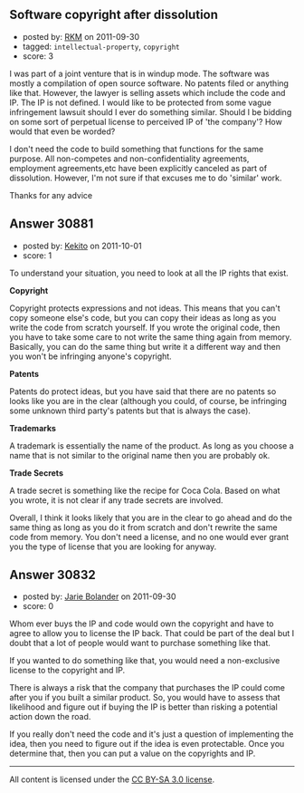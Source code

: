 ## Software copyright after dissolution

- posted by: [RKM](https://stackexchange.com/users/-1/13605-rkm) on 2011-09-30
- tagged: `intellectual-property`, `copyright`
- score: 3

I was part of a joint venture that is in windup mode. The software was mostly a compilation of open source software. No patents filed or anything like that. However, the lawyer is selling assets which include the code and IP. The IP is not defined. I would like to be protected from some vague infringement lawsuit should I ever do something similar. Should I be bidding on some sort of perpetual license to perceived IP of 'the company'? How would that even be worded? 

I don't need the code to build something that functions for the same purpose. All non-competes and non-confidentiality agreements, employment agreements,etc have been explicitly canceled as part of dissolution. However, I'm not sure if that excuses me to do 'similar' work.

Thanks for any advice


## Answer 30881

- posted by: [Kekito](https://stackexchange.com/users/-1/5898-kekito) on 2011-10-01
- score: 1

To understand your situation, you need to look at all the IP rights that exist.

**Copyright**

Copyright protects expressions and not ideas.  This means that you can't copy someone else's code, but you can copy their ideas as long as you write the code from scratch yourself.  If you wrote the original code, then you have to take some care to not write the same thing again from memory.  Basically, you can do the same thing but write it a different way and then you won't be infringing anyone's copyright.

**Patents**

Patents do protect ideas, but you have said that there are no patents so looks like you are in the clear (although you could, of course, be infringing some unknown third party's patents but that is always the case).

**Trademarks**

A trademark is essentially the name of the product.  As long as you choose a name that is not similar to the original name then you are probably ok.

**Trade Secrets**

A trade secret is something like the recipe for Coca Cola.  Based on what you wrote, it is not clear if any trade secrets are involved.

Overall, I think it looks likely that you are in the clear to go ahead and do the same thing as long as you do it from scratch and don't rewrite the same code from memory.  You don't need a license, and no one would ever grant you the type of license that you are looking for anyway.


## Answer 30832

- posted by: [Jarie Bolander](https://stackexchange.com/users/-1/585-jarie-bolander) on 2011-09-30
- score: 0

Whom ever buys the IP and code would own the copyright and have to agree to allow you to license the IP back. That could be part of the deal but I doubt that a lot of people would want to purchase something like that.

If you wanted to do something like that, you would need a non-exclusive license to the copyright and IP.

There is always a risk that the company that purchases the IP could come after you if you built a similar product. So, you would have to assess that likelihood and figure out if buying  the IP is better than risking a potential action down the road.

If you really don't need the code and it's just a question of implementing the idea, then you need to figure out if the idea is even protectable. Once you determine that, then you can put a value on the copyrights and IP.



---

All content is licensed under the [CC BY-SA 3.0 license](https://creativecommons.org/licenses/by-sa/3.0/).
